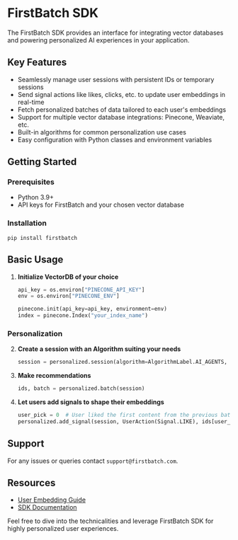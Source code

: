# FirstBatch SDK

The FirstBatch SDK provides an interface for integrating vector databases and powering personalized AI experiences in your application.

## Key Features

- Seamlessly manage user sessions with persistent IDs or temporary sessions
- Send signal actions like likes, clicks, etc. to update user embeddings in real-time
- Fetch personalized batches of data tailored to each user's embeddings  
- Support for multiple vector database integrations: Pinecone, Weaviate, etc.
- Built-in algorithms for common personalization use cases
- Easy configuration with Python classes and environment variables

## Getting Started

### Prerequisites

- Python 3.9+
- API keys for FirstBatch and your chosen vector database

### Installation

```
pip install firstbatch
```

## Basic Usage

1. **Initialize VectorDB of your choice**
    ```python
   api_key = os.environ["PINECONE_API_KEY"]
   env = os.environ["PINECONE_ENV"]

   pinecone.init(api_key=api_key, environment=env)
   index = pinecone.Index("your_index_name")
    ```

### Personalization

2. **Create a session with an Algorithm suiting your needs**
    ```python 
   session = personalized.session(algorithm=AlgorithmLabel.AI_AGENTS, vdbid="my_pinecone_db")
    ```

3. **Make recommendations**
    ```python
   ids, batch = personalized.batch(session)
    ```
4. **Let users add signals to shape their embeddings**
   ```python
   user_pick = 0  # User liked the first content from the previous batch.
   personalized.add_signal(session, UserAction(Signal.LIKE), ids[user_pick])
   ```

## Support

For any issues or queries contact `support@firstbatch.com`.

  
## Resources

- [User Embedding Guide](https://firstbatch.gitbook.io/user-embeddings/)
- [SDK Documentation](https://firstbatch.gitbook.io/firstbatch-sdk/)

Feel free to dive into the technicalities and leverage FirstBatch SDK for highly personalized user experiences.
